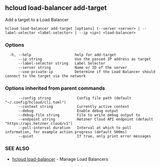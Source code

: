 ## hcloud load-balancer add-target

Add a target to a Load Balancer

```
hcloud load-balancer add-target [options] (--server <server> | --label-selector <label-selector> | --ip <ip>) <load-balancer>
```

### Options

```
  -h, --help                    help for add-target
      --ip string               Use the passed IP address as target
      --label-selector string   Label Selector
      --server string           Name or ID of the server
      --use-private-ip          Determine if the Load Balancer should connect to the target via the network
```

### Options inherited from parent commands

```
      --config string            Config file path (default "~/.config/hcloud/cli.toml")
      --context string           Currently active context
      --debug                    Enable debug output
      --debug-file string        File to write debug output to
      --endpoint string          Hetzner Cloud API endpoint (default "https://api.hetzner.cloud/v1")
      --poll-interval duration   Interval at which to poll information, for example action progress (default 500ms)
      --quiet                    If true, only print error messages
```

### SEE ALSO

* [hcloud load-balancer](hcloud_load-balancer.md)	 - Manage Load Balancers
